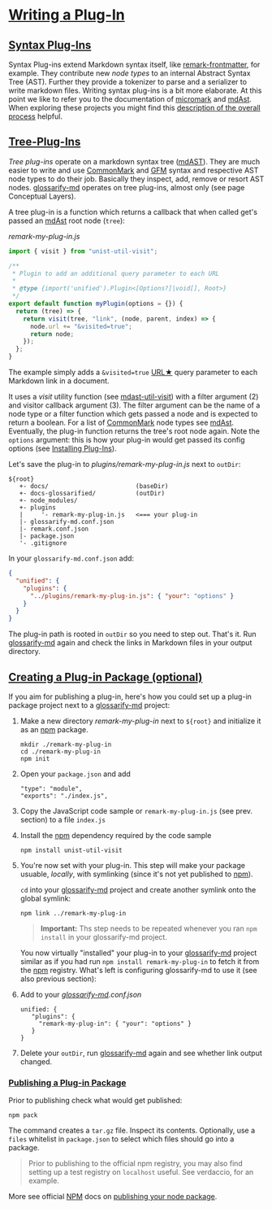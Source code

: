 # [Writing a Plug-In](#writing-a-plug-in)

[remark-discussion]: https://github.com/remarkjs/remark/discussions/869#discussioncomment-1602674

## [Syntax Plug-Ins](#syntax-plug-ins)

Syntax Plug-ins extend Markdown syntax itself, like [remark-frontmatter][1], for example. They contribute new *node types* to an internal Abstract Syntax Tree (AST). Further they provide a tokenizer to parse and a serializer to write markdown files. Writing syntax plug-ins is a bit more elaborate. At this point we like to refer you to the documentation of [micromark][2] and [mdAst][3]. When exploring these projects you might find this [description of the overall process][remark-discussion] helpful.

## [Tree-Plug-Ins](#tree-plug-ins)

*Tree plug-ins* operate on a markdown syntax tree ([mdAST][3]). They are much easier to write and use [CommonMark][4] and [GFM][5] syntax and respective AST node types to do their job. Basically they inspect, add, remove or resort AST nodes. [glossarify-md][6] operates on tree plug-ins, almost only (see page Conceptual Layers).

A tree plug-in is a function which returns a callback that when called get's passed an [mdAst][3] root node (`tree`):

*remark-my-plug-in.js*

```js
import { visit } from "unist-util-visit";

/**
 * Plugin to add an additional query parameter to each URL
 *
 * @type {import('unified').Plugin<[Options?]|void[], Root>}
 */
export default function myPlugin(options = {}) {
  return (tree) => {
    return visit(tree, "link", (node, parent, index) => {
      node.url += "&visited=true";
      return node;
    });
  };
}
```

The example simply adds a `&visited=true` [URL★][7] query parameter to each Markdown link in a document.

It uses a *visit* utility function (see [mdast-util-visit][8]) with a filter argument (2) and visitor callback argument (3). The filter argument can be the name of a node type or a filter function which gets passed a node and is expected to return a boolean.  For a list of [CommonMark][4] node types see [mdAst][3]. Eventually, the plug-in function returns the tree's root node again.
Note the `options` argument: this is how your plug-in would get passed its config options (see [Installing Plug-Ins][9]).

Let's save the plug-in to *plugins/remark-my-plug-in.js* next to `outDir`:

    ${root}
       +- docs/                        (baseDir)
       +- docs-glossarified/           (outDir)
       +- node_modules/
       +- plugins
       |     '- remark-my-plug-in.js   <=== your plug-in
       |- glossarify-md.conf.json
       |- remark.conf.json
       |- package.json
       '- .gitignore

In your `glossarify-md.conf.json` add:

```json
{
  "unified": {
    "plugins": {
      "../plugins/remark-my-plug-in.js": { "your": "options" }
    }
  }
}
```

The plug-in path is rooted in `outDir` so you need to step out.
That's it. Run [glossarify-md][6] again and check the links in Markdown files in your output directory.

## [Creating a Plug-in Package (optional)](#creating-a-plug-in-package-optional)

If you aim for publishing a plug-in, here's how you could set up a plug-in package project next to a [glossarify-md][6] project:

1.  Make a new directory *remark-my-plug-in* next to `${root}` and initialize it as an [npm][10] package.

        mkdir ./remark-my-plug-in
        cd ./remark-my-plug-in
        npm init

2.  Open your `package.json` and add

        "type": "module",
        "exports": "./index.js",

3.  Copy the JavaScript code sample or `remark-my-plug-in.js` (see prev. section) to a file `index.js`

4.  Install the [npm][10] dependency required by the code sample

        npm install unist-util-visit

5.  You're now set with your plug-in. This step will make your package usuable, *locally*, with symlinking (since it's not yet published to [npm][10]).

    `cd` into your [glossarify-md][6] project and create another symlink onto the global symlink:

        npm link ../remark-my-plug-in

    > **Important:** Ths step needs to be repeated whenever you ran `npm install` in your glossarify-md project.

    You now virtually "installed" your plug-in to your [glossarify-md][6] project similar as if you had run `npm install remark-my-plug-in` to fetch it from the [npm][10] registry. What's left is configuring glossarify-md to use it (see also previous section):

6.  Add to your *[glossarify-md][6].conf.json*

        unified: {
           "plugins": {
             "remark-my-plug-in": { "your": "options" }
           }
        }

7.  Delete your `outDir`, run [glossarify-md][6] again and see whether link output changed.

### [Publishing a Plug-in Package](#publishing-a-plug-in-package)

Prior to publishing check what would get published:

    npm pack

The command creates a `tar.gz` file. Inspect its contents. Optionally, use a `files` whitelist in `package.json` to select which files should go into a package.

> Prior to publishing to the official npm registry, you may also find setting up a test registry on `localhost` useful. See verdaccio, for an example.

More see official [NPM][10] docs on [publishing your node package][11].

[1]: https://npmjs.com/package/remark-frontmatter "A remark syntax plug-in supporting pseudo-standard front-matter syntax."

[2]: https://github.com/micromark/ "A low-level extensible implementation of the CommonMark syntax specification (parsing and tokenizing)."

[3]: https://github.com/syntax-tree/mdast "Specification and Implementation of a Markdown Abstract Syntax Tree."

[4]: https://commonmark.org "Effort on providing a minimal set of standardized Markdown syntax."

[5]: https://github.github.com/gfm/ "GitHub Flavoured Markdown"

[6]: https://github.com/about-code/glossarify-md "This project."

[7]: ./glossary.md#uri--url "Uniform Resource Identifier and Uniform Resource Locator are both the same thing, which is an ID with a syntax scheme://authority.tld/path/#fragment?query like https://my.org/foo/#bar?q=123."

[8]: https://npmjs.com/package/mdast-util-visit

[9]: #installing-plug-ins

[10]: https://npmjs.com "Node Package Manager."

[11]: https://docs.npmjs.com/packages-and-modules
